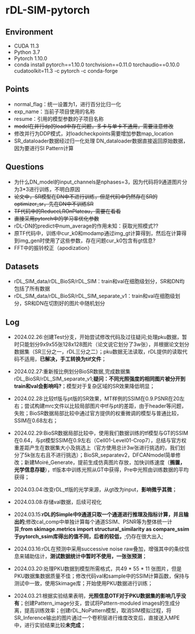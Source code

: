 # rDL-SIM-pytorch

## Environment
- CUDA 11.3
- Python 3.7
- Pytorch 1.10.0
- conda install pytorch==1.10.0 torchvision==0.11.0 torchaudio==0.10.0 cudatoolkit=11.3 -c pytorch -c conda-forge

## Points
- normal_flag：统一设置为1，进行百分比归一化
- exp_name：当前子项目使用的名称
- resume：引用的模型参数的子项目名称
- ~~model在并行dp的load中存在问题，多卡与单卡不通用，需要注意修改~~
- 修改并行为DDP模式，对loadcheckpoints需要增加参数map_location
- SR_dataloader数据经过归一化处理 DN_dataloader数据直接返回原始数据，因为要进行SI Pattern计算

## Questions
- 为什么DN_model的input_channels是nphases=3，因为代码将9通道图片分为3*3进行训练，不明白原因
- ~~论文中，SR模型在DN中不进行训练，但是代码中仍然存在SR的optimizer_sr，先在DN中不训练SR~~
- ~~TF代码中的ReduceLROnPlateau，需要在看看~~
- ~~直接采用pytorch中的学习率优化参数~~
- rDL-DN的predict中num_average的作用未知：获取光照模式??
- 原TF代码中，训练中cur_k0和modamp通过img_gt计算得到，然后在计算得到img_gen时使用了这些参数，存在问题cur_k0包含有gt信息?
- FFT中的振铃校正（apodization）

## Datasets
- rDL_SIM_data/rDL_BioSR/rDL_SIM：train和val在细胞级划分，SR和DN均包括了所有数据
- rDL_SIM_data/rDL_BioSR/rDL_SIM_separate_v1：train和val在细胞级划分，SR和DN在切割好的图片中随机划分

## Log
- 2024.02.26:创建Test分支，开始尝试修改代码及过往疑问;处理pku数据，暂时只能划分9x9x55张128x128图片（论文说它划分了3w张），并根据论文划分数据集（SR三分之一，rDL三分之二）；pku数据无法读取，rDL提供的读取代码不适用，**已解决，手工转换为tif文件**；

- 2024.02.27:重新按比例划分BioSR数据,完成数据集rDL_BioSR/rDL_SIM_separate_v1;**疑问：不同光照强度的相同图片被分开到train和val会影响吗?**；模型对于复杂区域的SR效果降低明显；

- 2024.02.28:比较tf版与pt版的SR效果，MT样例的SSIM在0.9.PSNR在20左右；尝试构建mrc文件以比较局部图片中tf与pt的差距，由于header等问题，失败；BioSR数据局部比较中通过官方提供的权重微调的模型与普通比较，SSIM在0.68左右；

- 2024.02.29:BioSR数据局部比较中，使用我们数据训练的tf模型与GT的SSIM在0.64，与pt模型SSIM在0.9左右（Cell01-Level01-Crop7），总结与官方权重差距产生在数据集大小及挑选上（官方使用总计3w张进行挑选的，我们划分了5k张左右且不进行挑选）；BioSR_separatev2，DFCANmodel简单修改；新建Moiré_Generate，提前生成仿真图片存放，加快训练速度（**搁置，光学信息存疑**），tf版本中训练光照从GT中获得，Pre中光照由训练数据的平均获得；

- 2024.03.04:改变rDL_tf版的光学来源，从gt改为input，**影响微乎其微**；

- 2024.03.08:存储val数据，后续可视化

- 2024.03.15:**rDL的Simple中9通道只取一个通道进行推理及指标计算，并且输出的**;修改cal_comp中单独计算每个通道SSIM、PSNR等为整体统一计算;**from skimage.metrics import structural_similarity as compare_ssim 于pytorch_ssim库得出的值不同，后者的较低，**;仍存在很大出入;

- 2024.03.16:rDL在预测中采用successive noise raw叠加，增强其中的条纹信息来辅助估计，**测试数据统计中暂时不使用，一张张预测**；

- 2024.03.20:处理PKU数据到模型所需格式，共49 * 55 * 11 张图片，但是PKU数据集数据质量不佳；修改代码val和sample中的SSIM计算函数，保持与测试中一致，使用Skimage库；开始使用PKU数据进行训练；

- 2024.03.21:根据实验结果表明，**光照信息OTF对于PKU数据集的影响几乎没有**；创建Pattern_image分支，尝试将Pattern-moduled images的生成分离，提高训练效率；创建rDL_NoPattern模型，取消SIM模拟过程，将SR_Inference输出的图片通过一个卷积层进行维度改变后，直接送入MPE中，进行实验结果比较**未完成**；